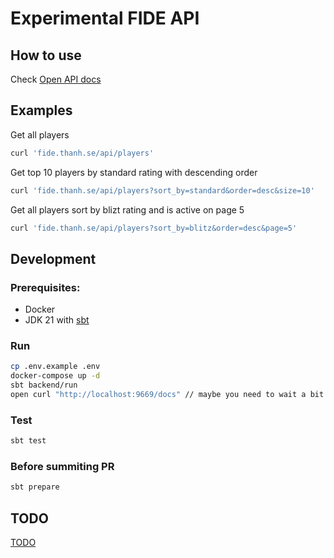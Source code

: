 # Experimental FIDE API

## How to use

Check [Open API docs](https://fide.thanh.se/docs/index.html)

## Examples

Get all players

```bash
curl 'fide.thanh.se/api/players'
```

Get top 10 players by standard rating with descending order

```bash
curl 'fide.thanh.se/api/players?sort_by=standard&order=desc&size=10'
```

Get all players sort by blizt rating and is active on page 5

```bash
curl 'fide.thanh.se/api/players?sort_by=blitz&order=desc&page=5'
```

## Development

### Prerequisites:

- Docker
- JDK 21 with [sbt](https://www.scala-sbt.org/1.x/docs/Setup.html)

### Run

```bash
cp .env.example .env
docker-compose up -d
sbt backend/run
open curl "http://localhost:9669/docs" // maybe you need to wait a bit for syncing
```

### Test

```bash
sbt test
```

### Before summiting PR

```bash
sbt prepare
```

## TODO

[TODO](/TODO.md)
